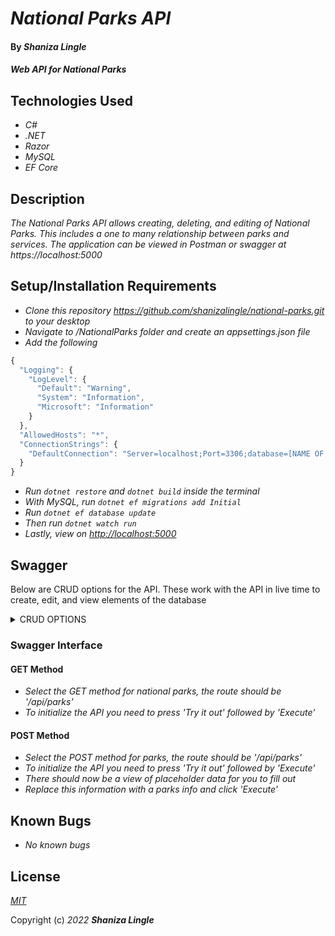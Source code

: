 # _National Parks API_

#### By _**Shaniza Lingle**_

#### _Web API for National Parks_

## Technologies Used

* _C#_
* _.NET_
* _Razor_
* _MySQL_
* _EF Core_


## Description

_The National Parks API allows creating, deleting, and editing of National Parks. This includes a one to many relationship between parks and services. The application can be viewed in Postman or swagger at https://localhost:5000_

## Setup/Installation Requirements

* _Clone this repository https://github.com/shanizalingle/national-parks.git to your desktop_
* _Navigate to /NationalParks folder and create an appsettings.json file_
* _Add the following_
```js
{
  "Logging": {
    "LogLevel": {
      "Default": "Warning",
      "System": "Information",
      "Microsoft": "Information"
    }
  },
  "AllowedHosts": "*",
  "ConnectionStrings": {
    "DefaultConnection": "Server=localhost;Port=3306;database=[NAME OF DATABASE];uid=root;pwd=[YOUR PASSWORD];"
  }
}
```
* _Run ```dotnet restore``` and ```dotnet build``` inside the terminal_
* _With MySQL, run ```dotnet ef migrations add Initial```_
* _Run ```dotnet ef database update```_
* _Then run ```dotnet watch run```_
* _Lastly, view on  <http://localhost:5000>_

## Swagger

Below are CRUD options for the API. These work with the API in live time to create, edit, and view elements of the database

<details>
<summary>CRUD OPTIONS</summary>

* _**GET** /api/Parks: Allows user to look a national park by it's name, state, country, or cost_

* _**POST** /api/Parks: Allows user to add a new national park to the database_

* _**GET** /api/Parks: Allows user to look up a national park by it's parkID_

* _**PUT** /api/Parks: Allows user to edit an existing national park in the database with ID_

* _**DELETE** /api/Parks: Allows user to delete an existing national park in the database with ID_
</details>

### Swagger Interface

#### GET Method

* _Select the GET method for national parks, the route should be '/api/parks'_
* _To initialize the API you need to press 'Try it out' followed by 'Execute'_

#### POST Method

* _Select the POST method for parks, the route should be '/api/parks'_
* _To initialize the API you need to press 'Try it out' followed by 'Execute'_
* _There should now be a view of placeholder data for you to fill out_
* _Replace this information with a parks info and click 'Execute'_


## Known Bugs

* _No known bugs_

## License


_[MIT](https://en.wikipedia.org/wiki/MIT_License)_

Copyright (c) _2022_ _**Shaniza Lingle**_